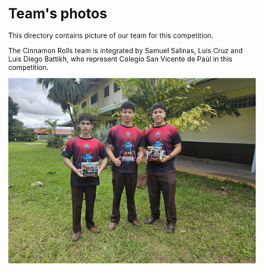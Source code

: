 Team's photos
====

This directory contains picture of our team for this competition.

The Cinnamon Rolls team is integrated by Samuel Salinas, Luis Cruz and Luis Diego Battikh, who represent Colegio San Vicente de Paúl in this competition.

![Regular](https://github.com/csvprobotica/WRO2024/blob/main/SDLG/t-photos/1_SDLG_Team.jpg)
